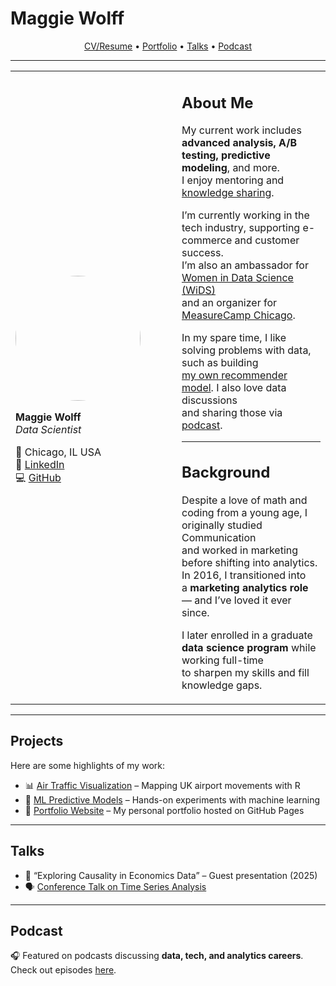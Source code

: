 # Maggie Wolff

<p align="center">
  <a href="#about-me">CV/Resume</a> •
  <a href="#projects">Portfolio</a> •
  <a href="#talks">Talks</a> •
  <a href="#podcast">Podcast</a>
</p>

---

<table>
<tr>
<td width="250">

<img src="https://your-photo-link.jpg" width="200" style="border-radius:50%;"/>

**Maggie Wolff**  
_Data Scientist_  

📍 Chicago, IL USA  
🔗 [LinkedIn](https://www.linkedin.com/in/your-link)  
💻 [GitHub](https://github.com/your-username)  

</td>
<td>

## About Me  

My current work includes **advanced analysis, A/B testing, predictive modeling**, and more.  
I enjoy mentoring and [knowledge sharing](https://example.com).  

I’m currently working in the tech industry, supporting e-commerce and customer success.  
I’m also an ambassador for [Women in Data Science (WiDS)](https://www.widsconference.org/)  
and an organizer for [MeasureCamp Chicago](https://www.measurecamp.org/).  

In my spare time, I like solving problems with data, such as building  
[my own recommender model](https://example.com). I also love data discussions  
and sharing those via [podcast](https://example.com).  

---

## Background  

Despite a love of math and coding from a young age, I originally studied Communication  
and worked in marketing before shifting into analytics. In 2016, I transitioned into  
a **marketing analytics role** — and I’ve loved it ever since.  

I later enrolled in a graduate **data science program** while working full-time  
to sharpen my skills and fill knowledge gaps.  

</td>
</tr>
</table>

---

## Projects  

Here are some highlights of my work:  

- 📊 [Air Traffic Visualization](https://github.com/your-username/uk-airports) – Mapping UK airport movements with R  
- 🤖 [ML Predictive Models](https://github.com/your-username/ml-models) – Hands-on experiments with machine learning  
- 📝 [Portfolio Website](https://your-username.github.io/) – My personal portfolio hosted on GitHub Pages  

---

## Talks  

- 🎤 “Exploring Causality in Economics Data” – Guest presentation (2025)  
- 🗣️ [Conference Talk on Time Series Analysis](https://example.com)  

---

## Podcast  

🎧 Featured on podcasts discussing **data, tech, and analytics careers**.  
Check out episodes [here](https://example.com).  
